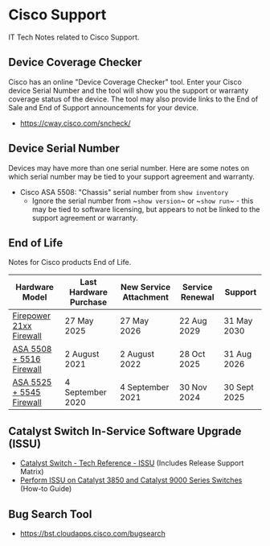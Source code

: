 # Cisco Support

IT Tech Notes related to Cisco Support.

## Device Coverage Checker

Cisco has an online "Device Coverage Checker" tool. Enter your Cisco device Serial Number and the tool will show you the support or warranty coverage status of the device. The tool may also provide links to the End of Sale and End of Support announcements for your device.

* https://cway.cisco.com/sncheck/

## Device Serial Number

Devices may have more than one serial number. Here are some notes on which serial number may be tied to your support agreement and warranty.

* Cisco ASA 5508: "Chassis" serial number from `show inventory`
  * Ignore the serial number from ~`show version`~ or ~`show run`~ - this may be tied to software licensing, but appears to not be linked to the support agreement or warranty.

## End of Life

Notes for Cisco products End of Life.

| Hardware Model                 | Last Hardware Purchase | New Service Attachment | Service Renewal | Support        |
|--------------------------------|------------------------|------------------------|-----------------|----------------|
| [Firepower 21xx Firewall][2]   | 27 May 2025            | 27 May 2026            | 22 Aug 2029     | 31 May 2030    |
| [ASA 5508 + 5516 Firewall][1]  | 2 August 2021          | 2 August 2022          | 28 Oct 2025     | 31 Aug 2026    |
| [ASA 5525 + 5545 Firewall][4]  | 4 September 2020       | 4 September 2021       | 30 Nov 2024     | 30 Sept 2025   |

## Catalyst Switch In-Service Software Upgrade (ISSU)

* [Catalyst Switch - Tech Reference - ISSU][3] (Includes Release Support Matrix)
* [Perform ISSU on Catalyst 3850 and Catalyst 9000 Series Switches][5] (How-to Guide)

## Bug Search Tool

* https://bst.cloudapps.cisco.com/bugsearch

[1]: https://www.cisco.com/c/en/us/products/collateral/security/asa-5500-series-next-generation-firewalls/eos-eol-notice-c51-744798.html
[2]: https://www.cisco.com/c/en/us/products/collateral/security/firepower-ngfw/firepower-2100-series-sec-app-5-yr-sub-eol.html
[3]: https://www.cisco.com/c/en/us/td/docs/switches/lan/catalyst_standalones/b-in-service-software-upgrade-issu.html
[4]: https://www.cisco.com/c/en/us/products/collateral/security/asa-firepower-services/eos-eol-notice-c51-743545.html
[5]: https://www.cisco.com/c/en/us/support/docs/switches/catalyst-9500-series-switches/214406-in-service-software-upgrade-issu-on-ca.html
